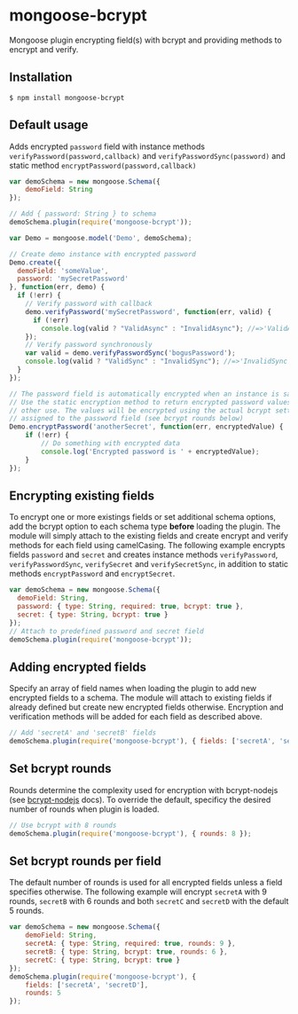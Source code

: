 # mongoose-bcrypt #

Mongoose plugin encrypting field(s) with bcrypt and providing methods to encrypt and verify.

## Installation ##

```
$ npm install mongoose-bcrypt
```

## Default usage ##
Adds encrypted `password` field with instance methods `verifyPassword(password,callback)` and `verifyPasswordSync(password)` and static method `encryptPassword(password,callback)`

```javascript
var demoSchema = new mongoose.Schema({
    demoField: String
});

// Add { password: String } to schema
demoSchema.plugin(require('mongoose-bcrypt'));

var Demo = mongoose.model('Demo', demoSchema);

// Create demo instance with encrypted password
Demo.create({
  demoField: 'someValue',
  password: 'mySecretPassword'
}, function(err, demo) {
  if (!err) {
    // Verify password with callback
    demo.verifyPassword('mySecretPassword', function(err, valid) {
      if (!err)
        console.log(valid ? "ValidAsync" : "InvalidAsync"); //=>'ValidAsync'
    });
    // Verify password synchronously
    var valid = demo.verifyPasswordSync('bogusPassword');
    console.log(valid ? "ValidSync" : "InvalidSync"); //=>'InvalidSync'
  }
});

// The password field is automatically encrypted when an instance is saved
// Use the static encryption method to return encrypted password values for
// other use. The values will be encrypted using the actual bcrypt settings
// assigned to the password field (see bcrypt rounds below)  
Demo.encryptPassword('anotherSecret', function(err, encryptedValue) {
	if (!err) {
		// Do something with encrypted data
		console.log('Encrypted password is ' + encryptedValue);
	}
}); 
```
## Encrypting existing fields ##
To encrypt one or more existings fields or set additional schema options, add the bcrypt option to each schema type **before** loading the plugin. The module will simply attach to the existing fields and create encrypt and verify methods for each field using camelCasing. The following example encrypts fields `password` and `secret` and creates instance methods `verifyPassword`, `verifyPasswordSync`, `verifySecret` and `verifySecretSync`, in addition to static methods `encryptPassword` and `encryptSecret`. 
```javascript
var demoSchema = new mongoose.Schema({
  demoField: String,
  password: { type: String, required: true, bcrypt: true },
  secret: { type: String, bcrypt: true }
});
// Attach to predefined password and secret field
demoSchema.plugin(require('mongoose-bcrypt'));
```
## Adding encrypted fields ##
Specify an array of field names when loading the plugin to add new encrypted fields to a schema. The module will attach to existing fields if already defined but create new encrypted fields otherwise. Encryption and verification methods will be added for each field as described above. 
```javascript
// Add 'secretA' and 'secretB' fields
demoSchema.plugin(require('mongoose-bcrypt'), { fields: ['secretA', 'secretB'] });
```
## Set bcrypt rounds ##
Rounds determine the complexity used for encryption with bcrypt-nodejs (see [bcrypt-nodejs](https://www.npmjs.org/package/bcrypt-nodejs "bcrypt-nodejs") docs). To override the default, specificy the desired number of rounds when plugin is loaded.
```javascript
// Use bcrypt with 8 rounds
demoSchema.plugin(require('mongoose-bcrypt'), { rounds: 8 });
```
## Set bcrypt rounds per field ##
The default number of rounds is used for all encrypted fields unless a field specifies otherwise. The following example will encrypt `secretA` with 9 rounds, `secretB` with 6 rounds and both `secretC` and `secretD` with the default 5 rounds.
```javascript
var demoSchema = new mongoose.Schema({
    demoField: String,
	secretA: { type: String, required: true, rounds: 9 },
	secretB: { type: String, bcrypt: true, rounds: 6 },
	secretC: { type: String, bcrypt: true }
});
demoSchema.plugin(require('mongoose-bcrypt'), { 
	fields: ['secretA', 'secretD'], 
	rounds: 5 
});
```
